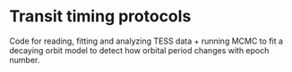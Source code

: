 # Transit timing protocols
Code for reading, fitting and analyzing TESS data + running MCMC to fit a decaying orbit model to detect how orbital period changes with epoch number.

